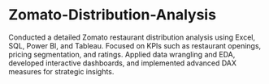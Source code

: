 # Zomato-Distribution-Analysis
Conducted a detailed Zomato restaurant distribution analysis using Excel, SQL, Power BI, and Tableau. Focused on KPIs such as restaurant openings, pricing segmentation, and ratings. Applied data wrangling and EDA, developed interactive dashboards, and implemented advanced DAX measures for strategic insights.
